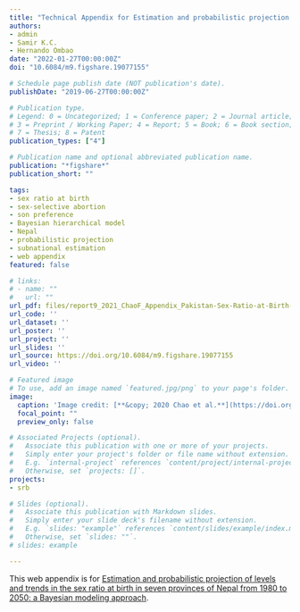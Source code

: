 ```yaml
---
title: "Technical Appendix for Estimation and probabilistic projection of levels and trends in the sex ratio at birth in seven provinces of Nepal from 1980 to 2050: a Bayesian modeling approach"
authors:
- admin
- Samir K.C.
- Hernando Ombao
date: "2022-01-27T00:00:00Z"
doi: "10.6084/m9.figshare.19077155"

# Schedule page publish date (NOT publication's date).
publishDate: "2019-06-27T00:00:00Z"

# Publication type.
# Legend: 0 = Uncategorized; 1 = Conference paper; 2 = Journal article;
# 3 = Preprint / Working Paper; 4 = Report; 5 = Book; 6 = Book section;
# 7 = Thesis; 8 = Patent
publication_types: ["4"]

# Publication name and optional abbreviated publication name.
publication: "*figshare*"
publication_short: ""

tags:
- sex ratio at birth
- sex-selective abortion
- son preference
- Bayesian hierarchical model
- Nepal
- probabilistic projection
- subnational estimation
- web appendix
featured: false

# links:
# - name: ""
#   url: ""
url_pdf: files/report9_2021_ChaoF_Appendix_Pakistan-Sex-Ratio-at-Birth-by-Province-1980-to-2050.pdf
url_code: ''
url_dataset: ''
url_poster: ''
url_project: ''
url_slides: ''
url_source: https://doi.org/10.6084/m9.figshare.19077155
url_video: ''

# Featured image
# To use, add an image named `featured.jpg/png` to your page's folder. 
image:
  caption: 'Image credit: [**&copy; 2020 Chao et al.**](https://doi.org/10.6084/m9.figshare.12593651)'
  focal_point: ""
  preview_only: false

# Associated Projects (optional).
#   Associate this publication with one or more of your projects.
#   Simply enter your project's folder or file name without extension.
#   E.g. `internal-project` references `content/project/internal-project/index.md`.
#   Otherwise, set `projects: []`.
projects:
- srb

# Slides (optional).
#   Associate this publication with Markdown slides.
#   Simply enter your slide deck's filename without extension.
#   E.g. `slides: "example"` references `content/slides/example/index.md`.
#   Otherwise, set `slides: ""`.
# slides: example

---
```


This web appendix is for [Estimation and probabilistic projection of levels and trends in the sex ratio at birth in seven provinces of Nepal from 1980 to 2050: a Bayesian modeling approach](https://www.fengqingchao.com/publication/journal-article12/).
